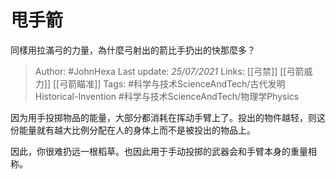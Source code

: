 # 甩手箭
同樣用拉滿弓的力量，為什麼弓射出的箭比手扔出的快那麼多？

> Author: #JohnHexa
Last update: *25/07/2021* 
Links:   [[弓禁]] [[弓箭威力]] [[弓箭瞄准]]
Tags: #科学与技术ScienceAndTech/古代发明Historical-Invention #科学与技术ScienceAndTech/物理学Physics 

因为用手投掷物品的能量，大部分都消耗在挥动手臂上了。投出的物件越轻，则这份能量就有越大比例分配在人的身体上而不是被投出的物品上。

  

因此，你很难扔远一根稻草。也因此用于手动投掷的武器会和手臂本身的重量相称。